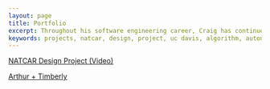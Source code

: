 ```yaml
---
layout: page
title: Portfolio
excerpt: Throughout his software engineering career, Craig has continued to expand his portfolio with diverse projects that show his skills and versatility as an engineer.
keywords: projects, natcar, design, project, uc davis, algorithm, autonomous, racecar, sensor, software 
---
```


<a class="show-more-toggle" href="https://www.youtube.com/watch?v=0bBvv3uwCsM" target="_blank">NATCAR Design Project (Video)</a>

<a class="show-more-toggle" href="http://www.arthurtimberly.com/" target="_blank">Arthur + Timberly</a>


